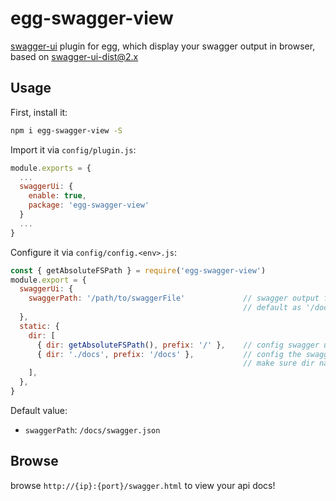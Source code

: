 # egg-swagger-view

[swagger-ui](https://github.com/swagger-api/swagger-ui) plugin for egg, which display your swagger output in browser, based on swagger-ui-dist@2.x

## Usage

First, install it:

```sh
npm i egg-swagger-view -S
```

Import it via `config/plugin.js`:

```js
module.exports = {
  ...
  swaggerUi: {
    enable: true,
    package: 'egg-swagger-view'
  }
  ...
}
```

Configure it via `config/config.<env>.js`:

```js
const { getAbsoluteFSPath } = require('egg-swagger-view')
module.export = {
  swaggerUi: {
    swaggerPath: '/path/to/swaggerFile'             // swagger output file path, absolute path based on project dir
                                                    // default as '/docs/swagger.json'
  },
  static: {
    dir: [
      { dir: getAbsoluteFSPath(), prefix: '/' },    // config swagger ui dir as static resource
      { dir: './docs', prefix: '/docs' },           // config the swagger output file as static resource
                                                    // make sure dir name equal to prefix based on swaggerPath
    ],
  },
}
```

Default value:

+ `swaggerPath`: `/docs/swagger.json`

## Browse

browse `http://{ip}:{port}/swagger.html` to view your api docs! 
